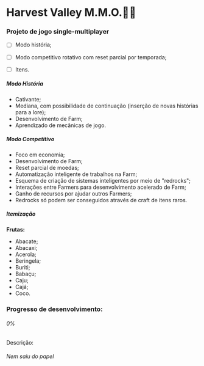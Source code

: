 # Harvest Valley M.M.O.🌾🌱

### Projeto de jogo single-multiplayer

- [ ] Modo história;
- [ ] Modo competitivo rotativo com reset parcial por temporada;
- [ ] Itens.


##### Modo História
- Cativante;
- Mediana, com possibilidade de continuação (inserção de novas histórias para a lore);
- Desenvolvimento de Farm;
- Aprendizado de mecânicas de jogo.


##### Modo Competitivo

- Foco em economia;
- Desenvolvimento de Farm;
- Reset parcial de moedas;
- Automatização inteligente de trabalhos na Farm;
- Esquema de criação de sistemas inteligentes por meio de "redrocks";
- Interações entre Farmers para desenvolvimento acelerado de Farm;
- Ganho de recursos por ajudar outros Farmers;
- Redrocks só podem ser conseguidos através de craft de itens raros.

##### Itemização

**Frutas:**

- Abacate;
- Abacaxi;
- Acerola;
- Beringela;
- Buriti;
- Babaçu;
- Caju;
- Cajá;
- Coco.


### Progresso de desenvolvimento:

###### 0%


Descrição:

###### Nem saiu do papel
